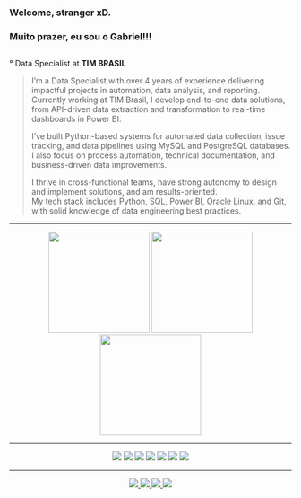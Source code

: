 ### Welcome, stranger xD.  
### Muito prazer, eu sou o Gabriel!!!

##

<p>° Data Specialist at <strong>TIM BRASIL</strong></p>

> I’m a Data Specialist with over 4 years of experience delivering impactful projects in automation, data analysis, and reporting.  
> Currently working at TIM Brasil, I develop end-to-end data solutions, from API-driven data extraction and transformation to real-time dashboards in Power BI.  
>  
> I’ve built Python-based systems for automated data collection, issue tracking, and data pipelines using MySQL and PostgreSQL databases.  
> I also focus on process automation, technical documentation, and business-driven data improvements.  
>  
> I thrive in cross-functional teams, have strong autonomy to design and implement solutions, and am results-oriented.  
> My tech stack includes Python, SQL, Power BI, Oracle Linux, and Git, with solid knowledge of data engineering best practices.

---

<!-- GITHUB STATUS CARDS EM LINHA -->

<p align="center">
  <img height="180em" src="https://github-readme-stats.vercel.app/api/top-langs/?username=GabrielFrat&theme=dracula&layout=compact&hide_border=true"/>
  <img height="180em" src="https://github-readme-stats.vercel.app/api?username=GabrielFrat&show_icons=true&theme=dracula&hide_border=true&count_private=true"/> <br>
  <img height="180em" src="https://github-readme-streak-stats.herokuapp.com/?user=GabrielFrat&theme=dracula&hide_border=true"/>
</p>

---

<!-- BADGES DE TECNOLOGIAS -->

<p align="center">
  <img src="https://img.shields.io/badge/Python-3776AB?style=for-the-badge&logo=python&logoColor=white"/>
  <img src="https://img.shields.io/badge/SQL-003B57?style=for-the-badge&logo=postgresql&logoColor=white"/>
  <img src="https://img.shields.io/badge/PowerBI-F2C811?style=for-the-badge&logo=powerbi&logoColor=black"/>
  <img src="https://img.shields.io/badge/MySQL-005C84?style=for-the-badge&logo=mysql&logoColor=white"/>
  <img src="https://img.shields.io/badge/PostgreSQL-316192?style=for-the-badge&logo=postgresql&logoColor=white"/>
  <img src="https://img.shields.io/badge/Linux-FCC624?style=for-the-badge&logo=linux&logoColor=black"/>
  <img src="https://img.shields.io/badge/Git-F05032?style=for-the-badge&logo=git&logoColor=white"/>
</p>

---

<!-- LINKS SOCIAIS -->

<p align="center">
  <a href="https://www.instagram.com/gfratts/" target="_blank">
    <img src="https://img.shields.io/badge/-Instagram-%23E4405F?style=for-the-badge&logo=instagram&logoColor=white"/>
  </a>
  <a href="https://twitter.com/GabsFratucci" target="_blank">
    <img src="https://img.shields.io/badge/Twitter-1DA1F2?style=for-the-badge&logo=twitter&logoColor=white"/>
  </a>
  <a href="mailto:gabrielfrat@hotmail.com">
    <img src="https://img.shields.io/badge/Microsoft_Outlook-0078D4?style=for-the-badge&logo=microsoft-outlook&logoColor=white"/>
  </a>
  <a href="https://www.linkedin.com/in/gabriel-fratucci-dos-reis-7838611b6/" target="_blank">
    <img src="https://img.shields.io/badge/-LinkedIn-%230077B5?style=for-the-badge&logo=linkedin&logoColor=white"/>
  </a>
</p>
